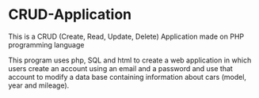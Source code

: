# CRUD-Application
This is a CRUD (Create, Read, Update, Delete) Application made on PHP programming language

This program uses php, SQL and html to create a web application in which users create an account using an email and a password and use that account to modify a data base containing information about cars (model, year and mileage).

